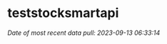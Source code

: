 
<!-- README.md is generated from README.Rmd. Please edit that file -->

# teststocksmartapi

*Date of most recent data pull: 2023-09-13 06:33:14*
